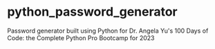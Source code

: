 # python_password_generator
Password generator built using Python for Dr. Angela Yu's 100 Days of Code: the Complete Python Pro Bootcamp for 2023
